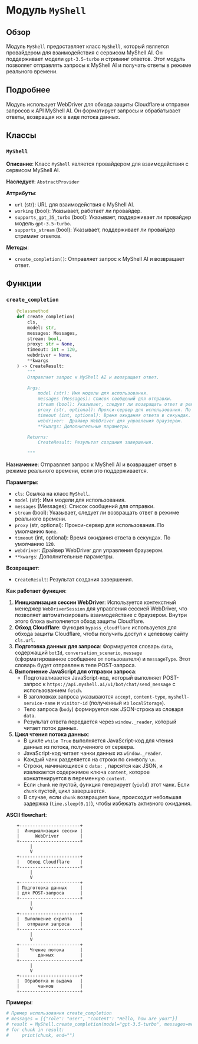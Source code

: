 # Модуль `MyShell`

## Обзор

Модуль `MyShell` предоставляет класс `MyShell`, который является провайдером для взаимодействия с сервисом MyShell AI. Он поддерживает модели `gpt-3.5-turbo` и стриминг ответов. Этот модуль позволяет отправлять запросы к MyShell AI и получать ответы в режиме реального времени.

## Подробнее

Модуль использует WebDriver для обхода защиты Cloudflare и отправки запросов к API MyShell AI. Он форматирует запросы и обрабатывает ответы, возвращая их в виде потока данных.

## Классы

### `MyShell`

**Описание**: Класс `MyShell` является провайдером для взаимодействия с сервисом MyShell AI.

**Наследует**: `AbstractProvider`

**Аттрибуты**:
- `url` (str): URL для взаимодействия с MyShell AI.
- `working` (bool): Указывает, работает ли провайдер.
- `supports_gpt_35_turbo` (bool): Указывает, поддерживает ли провайдер модель `gpt-3.5-turbo`.
- `supports_stream` (bool): Указывает, поддерживает ли провайдер стриминг ответов.

**Методы**:
- `create_completion()`: Отправляет запрос к MyShell AI и возвращает ответ.

## Функции

### `create_completion`

```python
    @classmethod
    def create_completion(
        cls,
        model: str,
        messages: Messages,
        stream: bool,
        proxy: str = None,
        timeout: int = 120,
        webdriver = None,
        **kwargs
    ) -> CreateResult:
        """
        Отправляет запрос к MyShell AI и возвращает ответ.

        Args:
            model (str): Имя модели для использования.
            messages (Messages): Список сообщений для отправки.
            stream (bool): Указывает, следует ли возвращать ответ в режиме реального времени.
            proxy (str, optional): Прокси-сервер для использования. По умолчанию `None`.
            timeout (int, optional): Время ожидания ответа в секундах. По умолчанию `120`.
            webdriver:  Драйвер WebDriver для управления браузером.
            **kwargs: Дополнительные параметры.

        Returns:
            CreateResult: Результат создания завершения.

        """
```

**Назначение**: Отправляет запрос к MyShell AI и возвращает ответ в режиме реального времени, если это поддерживается.

**Параметры**:
- `cls`: Ссылка на класс `MyShell`.
- `model` (str): Имя модели для использования.
- `messages` (Messages): Список сообщений для отправки.
- `stream` (bool): Указывает, следует ли возвращать ответ в режиме реального времени.
- `proxy` (str, optional): Прокси-сервер для использования. По умолчанию `None`.
- `timeout` (int, optional): Время ожидания ответа в секундах. По умолчанию `120`.
- `webdriver`:  Драйвер WebDriver для управления браузером.
- `**kwargs`: Дополнительные параметры.

**Возвращает**:
- `CreateResult`: Результат создания завершения.

**Как работает функция**:

1.  **Инициализация сессии WebDriver**: Используется контекстный менеджер `WebDriverSession` для управления сессией WebDriver, что позволяет автоматизировать взаимодействие с браузером. Внутри этого блока выполняется обход защиты Cloudflare.
2.  **Обход Cloudflare**: Функция `bypass_cloudflare` используется для обхода защиты Cloudflare, чтобы получить доступ к целевому сайту `cls.url`.
3.  **Подготовка данных для запроса**: Формируется словарь `data`, содержащий `botId`, `conversation_scenario`, `message` (сформатированное сообщение от пользователя) и `messageType`. Этот словарь будет отправлен в теле POST-запроса.
4.  **Выполнение JavaScript для отправки запроса**:
    *   Подготавливается JavaScript-код, который выполняет POST-запрос к `https://api.myshell.ai/v1/bot/chat/send_message` с использованием `fetch`.
    *   В заголовках запроса указываются `accept`, `content-type`, `myshell-service-name` и `visitor-id` (полученный из `localStorage`).
    *   Тело запроса (`body`) формируется как JSON-строка из словаря `data`.
    *   Результат ответа передается через `window._reader`, который читает поток данных.
5.  **Цикл чтения потока данных**:
    *   В цикле `while True` выполняется JavaScript-код для чтения данных из потока, полученного от сервера.
    *   JavaScript-код читает чанки данных из `window._reader`.
    *   Каждый чанк разделяется на строки по символу `\n`.
    *   Строки, начинающиеся с `data: `, парсятся как JSON, и извлекается содержимое ключа `content`, которое конкатенируется в переменную `content`.
    *   Если `chunk` не пустой, функция генерирует (`yield`) этот чанк. Если `chunk` пустой, цикл завершается.
    *   В случае, если `chunk` возвращает `None`, происходит небольшая задержка (`time.sleep(0.1)`), чтобы избежать активного ожидания.

**ASCII flowchart**:

```
    +-----------------------+
    |  Инициализация сессии |
    |      WebDriver        |
    +-----------------------+
         |
         V
    +-----------------------+
    |   Обход Cloudflare    |
    +-----------------------+
         |
         V
    +-----------------------+
    | Подготовка данных     |
    | для POST-запроса      |
    +-----------------------+
         |
         V
    +-----------------------+
    |  Выполнение скрипта   |
    |   отправки запроса    |
    +-----------------------+
         |
         V
    +-----------------------+
    |    Чтение потока      |
    |       данных          |
    +-----------------------+
         |
         V
    +-----------------------+
    |  Обработка и выдача   |
    |       чанков          |
    +-----------------------+
```

**Примеры**:
```python
# Пример использования create_completion
# messages = [{"role": "user", "content": "Hello, how are you?"}]
# result = MyShell.create_completion(model="gpt-3.5-turbo", messages=messages, stream=True)
# for chunk in result:
#     print(chunk, end="")